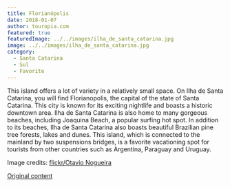 ```yaml
---
title: Florianópolis
date: 2018-01-07
author: touropia.com
featured: true
featuredImage: ../../images/ilha_de_santa_catarina.jpg
image: ../../images/ilha_de_santa_catarina.jpg
category:
  - Santa Catarina
  - Sul
  - Favorite
---
```


This island offers a lot of variety in a relatively small space. On Ilha de Santa Catarina, you will find Florianopolis, the capital of the state of Santa Catarina. This city is known for its exciting nightlife and boasts a historic downtown area. Ilha de Santa Catarina is also home to many gorgeous beaches, including Joaquina Beach, a popular surfing hot spot. In addition to its beaches, Ilha de Santa Catarina also boasts beautiful Brazilian pine tree forests, lakes and dunes. This island, which is connected to the mainland by two suspensions bridges, is a favorite vacationing spot for tourists from other countries such as Argentina, Paraguay and Uruguay.

Image credits: [flickr/Otavio Nogueira](https://www.flickr.com/photos/55953988@N00)

[Original content](https://www.touropia.com/islands-in-brazil/)
